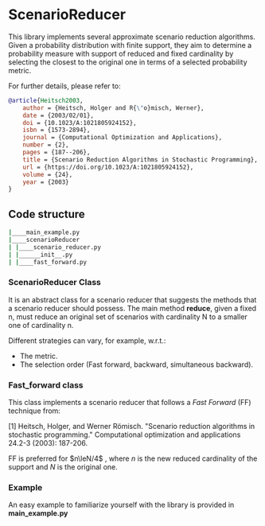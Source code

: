 # ScenarioReducer

This library implements several approximate scenario reduction algorithms. Given a probability distribution with finite support, they aim to determine a probability measure with support of reduced and fixed cardinality by selecting the closest to the original one in terms of a selected probability metric.

For further details, please refer to:

```Bibtex
@article{Heitsch2003,
	author = {Heitsch, Holger and R{\"o}misch, Werner},
	date = {2003/02/01},
	doi = {10.1023/A:1021805924152},
	isbn = {1573-2894},
	journal = {Computational Optimization and Applications},
	number = {2},
	pages = {187--206},
	title = {Scenario Reduction Algorithms in Stochastic Programming},
	url = {https://doi.org/10.1023/A:1021805924152},
	volume = {24},
	year = {2003}
}
```

## Code structure

```Bash
|____main_example.py
|____scenarioReducer
| |____scenario_reducer.py
| |______init__.py
| |____fast_forward.py
```

### ScenarioReducer Class

It is an abstract class for a scenario reducer that suggests the methods that a scenario reducer should possess. The main method **reduce**,  given a fixed n, must reduce an original set of scenarios with cardinality N to a smaller one of cardinality n.

Different strategies can vary, for example, w.r.t.:

- The metric.
- The selection order (Fast forward, backward, simultaneous backward).

### Fast_forward class

This class implements a scenario reducer that follows a *Fast Forward* (FF) technique from: 

[1] Heitsch, Holger, and Werner Römisch. "Scenario reduction algorithms in stochastic programming." Computational optimization and applications 24.2-3 (2003): 187-206.

FF is preferred for $n\leN/4$ , where $n$  is the new reduced cardinality of the support and $N$ is the original one.

### Example

An easy example to familiarize yourself with the library is provided in **main_example.py**
